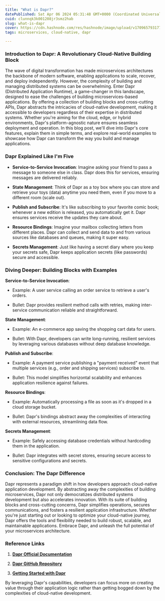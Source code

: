 ```yaml
---
title: "What is Dapr?"
datePublished: Sat Apr 06 2024 05:31:48 GMT+0000 (Coordinated Universal Time)
cuid: clunnqk3k001208jr3smz2hab
slug: what-is-dapr
cover: https://cdn.hashnode.com/res/hashnode/image/upload/v1709657931772/67842384-709a-41f0-aab2-51e1eb17437c.png
tags: microservices, cloud-native, dapr

---
```


### Introduction to Dapr: A Revolutionary Cloud-Native Building Block

The wave of digital transformation has made microservices architectures the backbone of modern software, enabling applications to scale, recover, and deploy independently. However, the complexity of building and managing distributed systems can be overwhelming. Enter Dapr (Distributed Application Runtime), a game-changer in this landscape, designed to ease the challenges of building microservices-based applications. By offering a collection of building blocks and cross-cutting APIs, Dapr abstracts the intricacies of cloud-native development, making it accessible to developers regardless of their expertise in distributed systems. Whether you're aiming for the cloud, edge, or hybrid environments, Dapr's platform-agnostic nature ensures seamless deployment and operation. In this blog post, we'll dive into Dapr's core features, explain them in simple terms, and explore real-world examples to showcase how Dapr can transform the way you build and manage applications.

### Dapr Explained Like I'm Five

* **Service-to-Service Invocation**: Imagine asking your friend to pass a message to someone else in class. Dapr does this for services, ensuring messages are delivered reliably.
    
* **State Management**: Think of Dapr as a toy box where you can store and retrieve your toys (data) anytime you need them, even if you move to a different room (scale out).
    
* **Publish and Subscribe**: It's like subscribing to your favorite comic book; whenever a new edition is released, you automatically get it. Dapr ensures services receive the updates they care about.
    
* **Resource Bindings**: Imagine your mailbox collecting letters from different places. Dapr can collect and send data to and from various sources like databases and queues, making it super easy.
    
* **Secrets Management**: Just like having a secret diary where you keep your secrets safe, Dapr keeps application secrets (like passwords) secure and accessible.
    

### Diving Deeper: Building Blocks with Examples

**Service-to-Service Invocation**:

* Example: A user service calling an order service to retrieve a user's orders.
    
* Bullet: Dapr provides resilient method calls with retries, making inter-service communication reliable and straightforward.
    

**State Management**:

* Example: An e-commerce app saving the shopping cart data for users.
    
* Bullet: With Dapr, developers can write long-running, resilient services by leveraging various databases without deep database knowledge.
    

**Publish and Subscribe**:

* Example: A payment service publishing a "payment received" event that multiple services (e.g., order and shipping services) subscribe to.
    
* Bullet: This model simplifies horizontal scalability and enhances application resilience against failures.
    

**Resource Bindings**:

* Example: Automatically processing a file as soon as it's dropped in a cloud storage bucket.
    
* Bullet: Dapr's bindings abstract away the complexities of interacting with external resources, streamlining data flow.
    

**Secrets Management**:

* Example: Safely accessing database credentials without hardcoding them in the application.
    
* Bullet: Dapr integrates with secret stores, ensuring secure access to sensitive configurations and secrets.
    

### Conclusion: The Dapr Difference

Dapr represents a paradigm shift in how developers approach cloud-native application development. By abstracting away the complexities of building microservices, Dapr not only democratizes distributed systems development but also accelerates innovation. With its suite of building blocks and cross-cutting concerns, Dapr simplifies operations, secures communications, and fosters a resilient application infrastructure. Whether you're just starting out or looking to optimize your cloud-native journey, Dapr offers the tools and flexibility needed to build robust, scalable, and maintainable applications. Embrace Dapr, and unleash the full potential of your microservices architecture.

### Reference Links

1. [**Dapr Official Documentation**](https://docs.dapr.io/)
    
2. [**Dapr GitHub Repository**](https://github.com/dapr/dapr)
    
3. [**Getting Started with Dapr**](https://docs.dapr.io/getting-started/)
    

By leveraging Dapr's capabilities, developers can focus more on creating value through their application logic rather than getting bogged down by the complexities of cloud-native development.